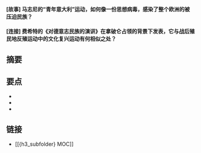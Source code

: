 #### [故事] 马志尼的“青年意大利”运动，如何像一份思想病毒，感染了整个欧洲的被压迫民族？


#### [连接] 费希特的《对德意志民族的演讲》在拿破仑占领的背景下发表，它与战后殖民地反殖运动中的文化复兴运动有何相似之处？


## 摘要


## 要点

- 
- 
- 

## 链接

- [[{h3_subfolder} MOC]]
